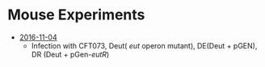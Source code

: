 # Mouse Experiments

  * [2016-11-04](https://github.com/ASintsova/HUTI-RNAseq/blob/master/data/ME/2016-11-04_mouse_infection.xlsx) 
    - Infection with CFT073, Deut( *eut* operon mutant), DE(Deut + pGEN), DR (Deut + pGen-*eutR*) 
